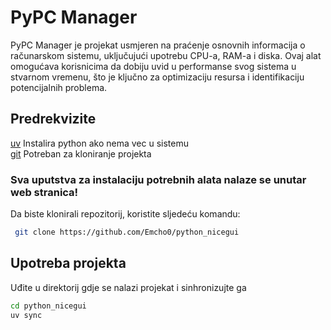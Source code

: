 # PyPC Manager

PyPC Manager je projekat usmjeren na praćenje osnovnih informacija o računarskom sistemu, uključujući upotrebu CPU-a, RAM-a i diska. Ovaj alat omogućava korisnicima da dobiju uvid u performanse svog sistema u stvarnom vremenu, što je ključno za optimizaciju resursa i identifikaciju potencijalnih problema. 

## Predrekvizite

[uv](https://github.com/astral-sh/uv) Instalira python ako nema vec u sistemu </br>
[git](https://git-scm.com/downloads) Potreban za kloniranje projekta

### Sva uputstva za instalaciju potrebnih alata nalaze se unutar web stranica!

Da biste klonirali repozitorij, koristite sljedeću komandu:


    
```bash
 git clone https://github.com/Emcho0/python_nicegui

```

## Upotreba projekta 

Uđite u direktorij gdje se nalazi projekat i sinhronizujte ga

```bash
cd python_nicegui
uv sync
```